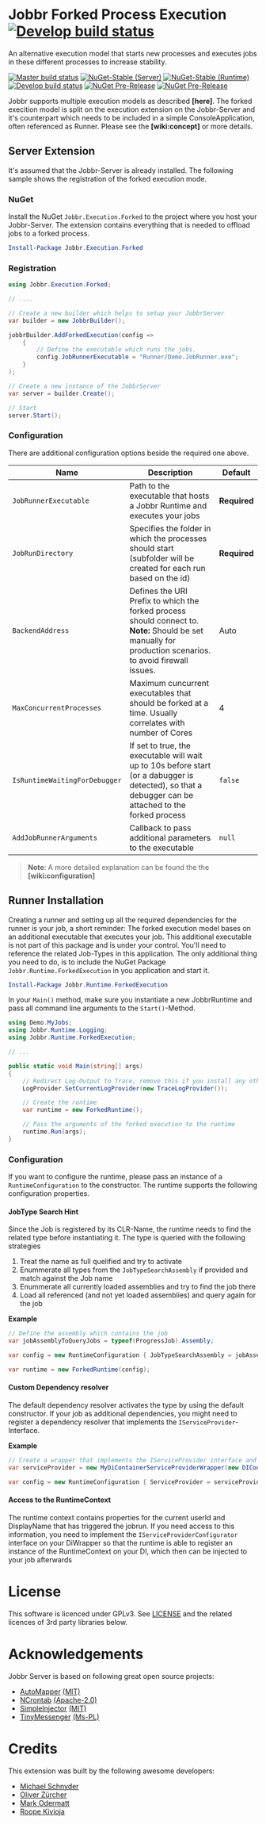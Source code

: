 # Jobbr Forked Process Execution [![Develop build status](https://img.shields.io/appveyor/ci/Jobbr/jobbr-execution-forked/develop.svg?label=develop)](https://ci.appveyor.com/project/Jobbr/jobbr-execution-forked)

An alternative execution model that starts new processes and executes jobs in these different processes to increase stability.

[![Master build status](https://img.shields.io/appveyor/ci/Jobbr/jobbr-execution-forked/master.svg?label=master)](https://ci.appveyor.com/project/Jobbr/jobbr-execution-forked) 
[![NuGet-Stable (Server)](https://img.shields.io/nuget/v/Jobbr.Execution.Forked.svg?label=NuGet%20stable%20%28Extension%29)](https://www.nuget.org/packages/Jobbr.Execution.Forked) 
[![NuGet-Stable (Runtime)](https://img.shields.io/nuget/v/Jobbr.Runtime.ForkedExecution.svg?label=NuGet%20stable%20%28Runtime%29)](https://www.nuget.org/packages/Jobbr.Runtime.ForkedExecution)  
[![Develop build status](https://img.shields.io/appveyor/ci/Jobbr/jobbr-execution-forked/develop.svg?label=develop)](https://ci.appveyor.com/project/Jobbr/jobbr-execution-forked) 
[![NuGet Pre-Release](https://img.shields.io/nuget/vpre/Jobbr.Execution.Forked.svg?label=NuGet%20pre%20%28Extension%29)](https://www.nuget.org/packages/Jobbr.Execution.Forked) 
[![NuGet Pre-Release](https://img.shields.io/nuget/vpre/Jobbr.Runtime.ForkedExecution.svg?label=NuGet%20pre%20%28Runtime%29)](https://www.nuget.org/packages/Jobbr.Runtime.ForkedExecution)

Jobbr supports multiple execution models as described **[here]**. The forked execition model is split on the execution extension on the Jobbr-Server and it's counterpart which needs to be included in a simple ConsoleApplication, often referenced as Runner. Please see the **[wiki:concept]** or more details.

## Server Extension

It's assumed that the Jobbr-Server is already installed. The following sample shows the registration of the forked execution mode.

### NuGet

Install the NuGet `Jobbr.Execution.Forked` to the project where you host your Jobbr-Server. The extension contains everything that is needed to offload jobs to a forked process.

```powershell
Install-Package Jobbr.Execution.Forked
```

### Registration

```c#
using Jobbr.Execution.Forked;

// ....

// Create a new builder which helps to setup your JobbrServer
var builder = new JobbrBuilder();

jobbrBuilder.AddForkedExecution(config =>
    {
        // Define the executable which runs the jobs. 
        config.JobRunnerExecutable = "Runner/Demo.JobRunner.exe";
    }
);

// Create a new instance of the JobbrServer
var server = builder.Create();

// Start
server.Start();
```

### Configuration

There are additional configuration options beside the required one above.

| Name                         | Description                                                                                                                                                     | Default      |
| ---------------------------- | --------------------------------------------------------------------------------------------------------------------------------------------------------------- | ------------ |
|`JobRunnerExecutable`         | Path to the executable that hosts a Jobbr Runtime and executes your jobs                                                                                        | **Required** |
|`JobRunDirectory`             | Specifies the folder in which the processes should start (subfolder will be created for each run based on the id)                                               | **Required** |
|`BackendAddress`              | Defines the URI Prefix to which the forked process should connect to. <br>**Note:** Should be set manually for production scenarios. to avoid firewall issues.  | Auto         |
|`MaxConcurrentProcesses`      | Maximum cuncurrent executables that should be forked at a time. Usually correlates with number of Cores                                                         | 4            |
|`IsRuntimeWaitingForDebugger` | If set to true, the executable will wait up to 10s before start (or a dabugger is detected), so that a debugger can be attached to the forked process           | `false`      |
|`AddJobRunnerArguments`       | Callback to pass additional parameters to the executable | `null` |

> **Note**: A more detailed explanation can be found the the **[wiki:configuration]**

## Runner Installation

Creating a runner and setting up all the required dependencies for the runner is your job, a short reminder: The forked execution model bases on an additional executable that executes your job. This additional executable is not part of this package and is under your control. You'll need to reference the related Job-Types in this application. The only additional thing you need to do, is to include the NuGet Package `Jobbr.Runtime.ForkedExecution` in you application and start it.

```powershell
Install-Package Jobbr.Runtime.ForkedExecution
```

In your `Main()` method, make sure you instantiate a new JobbrRuntime and pass all command line arguments to the `Start()`-Method.

```c#
using Demo.MyJobs;
using Jobbr.Runtime.Logging;
using Jobbr.Runtime.ForkedExecution;

// ...

public static void Main(string[] args)
{
    // Redirect Log-Output to Trace, remove this if you install any other Log-Framework
    LogProvider.SetCurrentLogProvider(new TraceLogProvider());

    // Create the runtime
    var runtime = new ForkedRuntime();

    // Pass the arguments of the forked execution to the runtime
    runtime.Run(args);
}
```

### Configuration

If you want to configure the runtime, please pass an instance of a `RuntimeConfiguration` to the constructor. The runtime supports the following configuration properties.

#### JobType Search Hint

Since the Job is registered by its CLR-Name, the runtime needs to find the related type before instantiating it. The type is queried with the following strategies
1. Treat the name as full quelified and try to activate
2. Enummerate all types from the `JobTypeSearchAssembly` if provided and match against the Job name
3. Enummerate all currently loaded assemblies and try to find the job there
4. Load all referenced (and not yet loaded assemblies) and query again for the job

**Example**
```c#
// Define the assembly which contains the job
var jobAssemblyToQueryJobs = typeof(ProgressJob).Assembly;

var config = new RuntimeConfiguration { JobTypeSearchAssembly = jobAssemblyToQueryJobs };

var runtime = new ForkedRuntime(config);
```

#### Custom Dependency resolver

The default dependency resolver activates the type by using the default constructor. If your job as additional dependencies, you might need to register a dependency resolver that implements the `IServiceProvider`-Interface.

**Example**
```c#
// Create a wrapper that implements the IServiceProvider interface and delegates the calls to the used DI
var serviceProvider = new MyDiContainerServiceProviderWrapper(new DIContainer());

var config = new RuntimeConfiguration { ServiceProvider = serviceProvider };
```

#### Access to the RuntimeContext

The runtime context contains properties for the current userId and DisplayName that has triggered the jobrun. If you need access to this information, you need to implement the `IServiceProviderConfigurator` interface on your DiWrapper so that the runtime is able to register an instance of the RuntimeContext on your DI, which then can be injected to your job afterwards

# License

This software is licenced under GPLv3. See [LICENSE](LICENSE) and the related licences of 3rd party libraries below.

# Acknowledgements

Jobbr Server is based on following great open source projects:
* [AutoMapper](https://github.com/AutoMapper/AutoMapper]) [(MIT)](https://github.com/AutoMapper/AutoMapper/blob/master/LICENSE.txt)
* [NCrontab](https://github.com/atifaziz/NCrontab) [(Apache-2.0)](https://github.com/atifaziz/NCrontab/blob/master/COPYING.txt)
* [SimpleInjector](https://github.com/simpleinjector/SimpleInjector) [(MIT)](https://github.com/simpleinjector/SimpleInjector/blob/master/LICENSE)
* [TinyMessenger](https://github.com/grumpydev/TinyMessenger/blob/master/licence.txt) [(Ms-PL)](https://github.com/grumpydev/TinyMessenger/blob/master/licence.txt)

# Credits

This extension was built by the following awesome developers:
* [Michael Schnyder](https://github.com/michaelschnyder)
* [Oliver Zürcher](https://github.com/olibanjoli)
* [Mark Odermatt](https://github.com/mo85)
* [Roope Kivioja](https://github.com/RKivioja)
